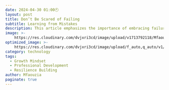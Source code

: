 ```yaml
---
date: 2024-04-30 01:00🕙
layout: post
title: Don’t Be Scared of Failing
subtitle: Learning from Mistakes
description: This article emphasizes the importance of embracing failure as a pathway to success. It explores the psychological aspects of fear of failure and provides practical strategies from renowned individuals and innovative companies to turn setbacks into growth opportunities.
image: >-
    https://res.cloudinary.com/dvjxri3cd/image/upload/v1713792118/Mfaouzia/pexels-vlada-karpovich-4050302_nl90k4.jpg
optimized_image: >-
    https://res.cloudinary.com/dvjxri3cd/image/upload/f_auto,q_auto/v1/Mfaouzia/pexels-vlada-karpovich-4050302_nl90k4
category: technology 
tags:
  - Growth Mindset
  - Professional Development
  - Resilience Building
author: Mfaouzia
paginate: true
---
```


